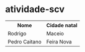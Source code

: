# atividade-scv

<table>
  <tr>
    <th>Nome</th>
    <th>Cidade natal</th>
  </tr>
  <tr>
    <td>Rodrigo</td>
    <td>Maceio</td>
  </tr>
   <tr>
    <td>Pedro Caitano</td>
    <td>Feira Nova</td>
  </tr>
</table>